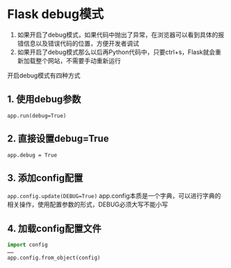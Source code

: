 # Flask debug模式
1. 如果开启了debug模式，如果代码中抛出了异常，在浏览器可以看到具体的报错信息以及错误代码的位置，方便开发者调试
2. 如果开启了debug模式那么以后再Python代码中，只要ctrl+s，Flask就会重新加载整个网站，不需要手动重新运行

开启debug模式有四种方式
## 1. 使用debug参数
`app.run(debug=True)`
## 2. 直接设置debug=True
`app.debug = True`
## 3. 添加config配置
`app.config.update(DEBUG=True)`
app.config本质是一个字典，可以进行字典的相关操作，使用配置参数的形式，DEBUG必须大写不能小写
## 4. 加载config配置文件
```config.py
import config
……
app.config.from_object(config)
```
